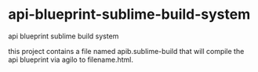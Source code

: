 # api-blueprint-sublime-build-system
api blueprint sublime build system

this project contains a file named apib.sublime-build that will compile the api blueprint via agilo to filename.html.
